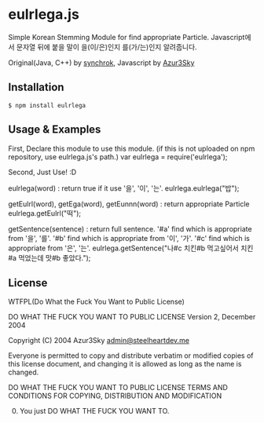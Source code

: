 # eulrlega.js

Simple Korean Stemming Module for find appropriate Particle.
Javascript에서 문자열 뒤에 붙을 말이 을(이/은)인지 를(가/는)인지 알려줍니다.

Original(Java, C++) by [synchrok](http://github.com/synchrok), Javascript by [Azur3Sky](http://github.com/Azur3Sky)

## Installation

    $ npm install eulrlega
    
## Usage & Examples

First, Declare this module to use this module. (if this is not uploaded on npm repository, use eulrlega.js's path.)
    var eulrlega = require('eulrlega');

Second, Just Use! :D

eulrlega(word) : return true if it use '을', '이', '는'.
    eulrlega.eulrlega("밥");

getEulrl(word), getEga(word), getEunnn(word) : return appropriate Particle
    eulrlega.getEulrl("떡");

getSentence(sentence) : return full sentence.
'#a' find which is appropriate from '을', '를'.
'#b' find which is appropriate from '이', '가'.
'#c' find which is appropriate from '은', '는'.
    eulrlega.getSentence("나#c 치킨#b 먹고싶어서 치킨#a 먹었는데 맛#b 좋았다.");

## License

WTFPL(Do What the Fuck You Want to Public License)

DO WHAT THE FUCK YOU WANT TO PUBLIC LICENSE
Version 2, December 2004

Copyright (C) 2004 Azur3Sky <admin@steelheartdev.me>

Everyone is permitted to copy and distribute verbatim or modified
copies of this license document, and changing it is allowed as long
as the name is changed.

DO WHAT THE FUCK YOU WANT TO PUBLIC LICENSE
TERMS AND CONDITIONS FOR COPYING, DISTRIBUTION AND MODIFICATION

0. You just DO WHAT THE FUCK YOU WANT TO.

